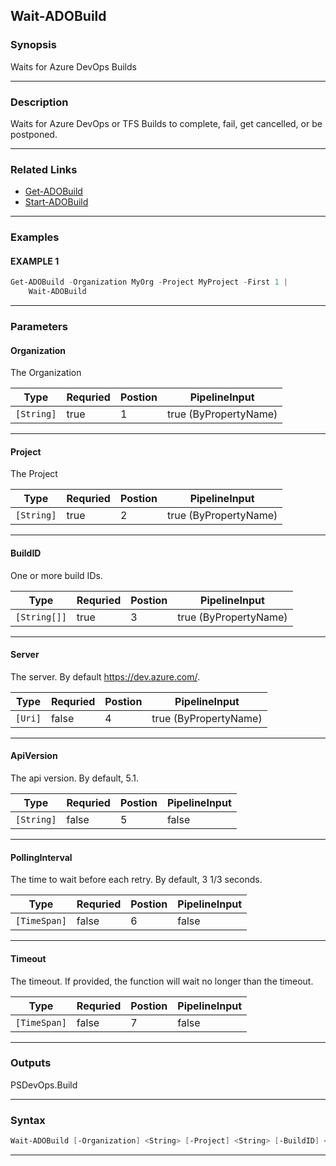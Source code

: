 
Wait-ADOBuild
-------------
### Synopsis
Waits for Azure DevOps Builds

---
### Description

Waits for Azure DevOps or TFS Builds to complete, fail, get cancelled, or be postponed.

---
### Related Links
* [Get-ADOBuild](Get-ADOBuild.md)
* [Start-ADOBuild](Start-ADOBuild.md)
---
### Examples
#### EXAMPLE 1
```PowerShell
Get-ADOBuild -Organization MyOrg -Project MyProject -First 1 |
    Wait-ADOBuild
```

---
### Parameters
#### **Organization**

The Organization



|Type          |Requried|Postion|PipelineInput        |
|--------------|--------|-------|---------------------|
|```[String]```|true    |1      |true (ByPropertyName)|
---
#### **Project**

The Project



|Type          |Requried|Postion|PipelineInput        |
|--------------|--------|-------|---------------------|
|```[String]```|true    |2      |true (ByPropertyName)|
---
#### **BuildID**

One or more build IDs.



|Type            |Requried|Postion|PipelineInput        |
|----------------|--------|-------|---------------------|
|```[String[]]```|true    |3      |true (ByPropertyName)|
---
#### **Server**

The server.  By default https://dev.azure.com/.



|Type       |Requried|Postion|PipelineInput        |
|-----------|--------|-------|---------------------|
|```[Uri]```|false   |4      |true (ByPropertyName)|
---
#### **ApiVersion**

The api version.  By default, 5.1.



|Type          |Requried|Postion|PipelineInput|
|--------------|--------|-------|-------------|
|```[String]```|false   |5      |false        |
---
#### **PollingInterval**

The time to wait before each retry.  By default, 3 1/3 seconds.



|Type            |Requried|Postion|PipelineInput|
|----------------|--------|-------|-------------|
|```[TimeSpan]```|false   |6      |false        |
---
#### **Timeout**

The timeout.  If provided, the function will wait no longer than the timeout.



|Type            |Requried|Postion|PipelineInput|
|----------------|--------|-------|-------------|
|```[TimeSpan]```|false   |7      |false        |
---
### Outputs
PSDevOps.Build


---
### Syntax
```PowerShell
Wait-ADOBuild [-Organization] <String> [-Project] <String> [-BuildID] <String[]> [[-Server] <Uri>] [[-ApiVersion] <String>] [[-PollingInterval] <TimeSpan>] [[-Timeout] <TimeSpan>] [<CommonParameters>]
```
---


